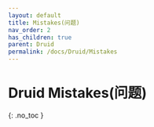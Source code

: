 ```yaml
---
layout: default
title: Mistakes(问题)
nav_order: 2
has_children: true
parent: Druid
permalink: /docs/Druid/Mistakes
---
```


# Druid Mistakes(问题)
{: .no_toc }

